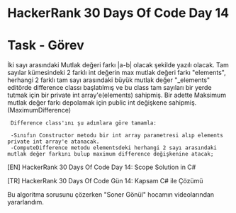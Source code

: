 # HackerRank 30 Days Of Code Day 14


# Task - Görev

İki sayı arasındaki Mutlak değeri farkı |a-b| olacak şekilde yazılı olacak. Tam sayılar kümesindeki 2 farklı int değerin max mutlak değeri farkı "elements", herhangi 2 
farklı tam sayı arasındaki büyük mutlak değer "_elements" editörde difference classı başlatılmış ve bu class tam sayıları bir yerde tutmak için bir private int array'e(elements) sahipmiş. Bir adette Maksimum mutlak değer farkı depolamak için public int değişkene sahipmiş.(MaximumDifference)

     Difference class'ını şu adımlara göre tamamla:
     
     -Sınıfın Constructor metodu bir int array parametresi alıp elements private int array'e atanacak.
     -ComputeDifference metodu elementsdeki herhangi 2 sayı arasındaki mutlak değer farkını bulup maximum difference değişkenine atacak;


[EN] HackerRank 30 Days Of Code Day 14: Scope Solution in C# 

[TR] HackerRank 30 Days Of Code Gün 14: Kapsam C# ile Çözümü

Bu algoritma sorusunu çözerken "Soner Gönül" hocamın videolarından yararlandım.
